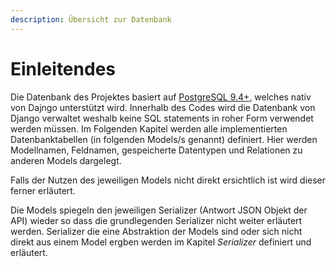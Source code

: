 ```yaml
---
description: Übersicht zur Datenbank
---
```


# Einleitendes

Die Datenbank des Projektes basiert auf [PostgreSQL 9.4+](https://www.postgresql.org/), welches nativ von Dajngo
unterstützt wird. Innerhalb des Codes wird die Datenbank von Django verwaltet weshalb keine SQL statements in roher Form
verwendet werden müssen. Im Folgenden Kapitel werden alle implementierten Datenbanktabellen (in folgenden Models/s genannt)
definiert. Hier werden Modellnamen, Feldnamen, gespeicherte Datentypen und Relationen zu anderen Models dargelegt.

Falls der Nutzen des jeweiligen Models nicht direkt ersichtlich ist wird dieser ferner erläutert.

Die Models spiegeln den jeweiligen Serializer (Antwort JSON Objekt der API) wieder so dass die grundlegenden
Serializer nicht weiter erläutert werden. Serializer die eine Abstraktion der Models sind oder sich nicht direkt 
aus einem Model ergben werden im Kapitel *Serializer* definiert und erläutert.
